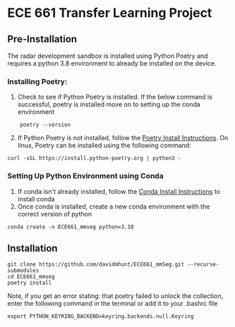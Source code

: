 # ECE 661 Transfer Learning Project

## Pre-Installation
The radar development sandbox is installed using Python Poetry and requires a python 3.8 environment to already be installed on the device. 

### Installing Poetry:
 
1. Check to see if Python Poetry is installed. If the below command is successful, poetry is installed move on to setting up the conda environment

```
    poetry --version
```
2. If Python Poetry is not installed, follow the [Poetry Install Instructions](https://python-poetry.org/docs/#installing-with-the-official-installer). On linux, Poetry can be installed using the following command:
```
curl -sSL https://install.python-poetry.org | python3 -
```

### Setting Up Python Environment using Conda
1. If conda isn't already installed, follow the [Conda Install Instructions](https://conda.io/projects/conda/en/stable/user-guide/install/index.html) to install conda
2. Once conda is installed, create a new conda environment with the correct version of python
```
conda create -n ECE661_mmseg python=3.10
```

## Installation

```
git clone https://github.com/davidmhunt/ECE661_mmSeg.git --recurse-submodules
cd ECE661_mmseg
poetry install
```

Note, if you get an error stating: that poetry failed to unlock the collection, enter the following command in the terminal or add it to your .bashrc file

```
export PYTHON_KEYRING_BACKEND=keyring.backends.null.Keyring
```